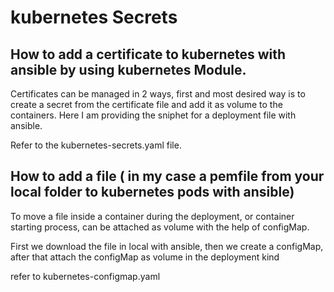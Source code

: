 # kubernetes Secrets
## How to add a certificate to kubernetes with ansible by using kubernetes Module. 

Certificates can be managed in 2 ways, first and most desired way is to create a secret from the certificate file and add it as volume to the containers. Here I am  providing the sniphet for a deployment file with ansible.

Refer to the kubernetes-secrets.yaml file.

## How to add a file ( in my case a pemfile from your local folder to kubernetes pods with ansible)

To move a file inside a container during the deployment, or container starting process, can be attached as volume with the help of configMap.

First we download the file in local with ansible, then we create a configMap, after that attach the configMap as volume in the deployment kind

refer to kubernetes-configmap.yaml

